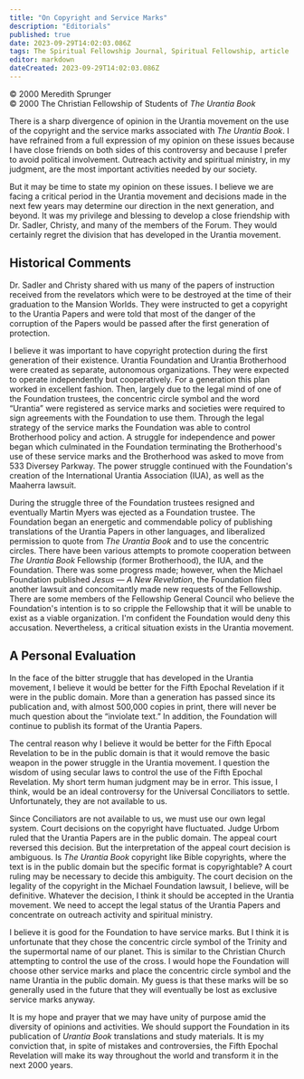 ```yaml
---
title: "On Copyright and Service Marks"
description: "Editorials"
published: true
date: 2023-09-29T14:02:03.086Z
tags: The Spiritual Fellowship Journal, Spiritual Fellowship, article
editor: markdown
dateCreated: 2023-09-29T14:02:03.086Z
---
```



<p class="v-card v-sheet theme--light gray lighten-3 px-2">© 2000 Meredith Sprunger<br>© 2000 The Christian Fellowship of Students of <i>The Urantia Book</i></p>

There is a sharp divergence of opinion in the Urantia movement on the use of the copyright and the service marks associated with _The Urantia Book_. I have refrained from a full expression of my opinion on these issues because I have close friends on both sides of this controversy and because I prefer to avoid political involvement. Outreach activity and spiritual ministry, in my judgment, are the most important activities needed by our society.

But it may be time to state my opinion on these issues. I believe we are facing a critical period in the Urantia movement and decisions made in the next few years may determine our direction in the next generation, and beyond. It was my privilege and blessing to develop a close friendship with Dr. Sadler, Christy, and many of the members of the Forum. They would certainly regret the division that has developed in the Urantia movement.

## Historical Comments

Dr. Sadler and Christy shared with us many of the papers of instruction received from the revelators which were to be destroyed at the time of their graduation to the Mansion Worlds. They were instructed to get a copyright to the Urantia Papers and were told that most of the danger of the corruption of the Papers would be passed after the first generation of protection.

I believe it was important to have copyright protection during the first generation of their existence. Urantia Foundation and Urantia Brotherhood were created as separate, autonomous organizations. They were expected to operate independently but cooperatively. For a generation this plan worked in excellent fashion. Then, largely due to the legal mind of one of the Foundation trustees, the concentric circle symbol and the word “Urantia” were registered as service marks and societies were required to sign agreements with the Foundation to use them. Through the legal strategy of the service marks the Foundation was able to control Brotherhood policy and action. A struggle for independence and power began which culminated in the Foundation terminating the Brotherhood's use of these service marks and the Brotherhood was asked to move from 533 Diversey Parkway. The power struggle continued with the Foundation's creation of the International Urantia Association (IUA), as well as the Maaherra lawsuit.

During the struggle three of the Foundation trustees resigned and eventually Martin Myers was ejected as a Foundation trustee. The Foundation began an energetic and commendable policy of publishing translations of the Urantia Papers in other languages, and liberalized permission to quote from _The Urantia Book_ and to use the concentric circles. There have been various attempts to promote cooperation between _The Urantia Book_ Fellowship (former Brotherhood), the IUA, and the Foundation. There was some progress made; however, when the Michael Foundation published _Jesus — A New Revelation_, the Foundation filed another lawsuit and concomitantly made new requests of the Fellowship. There are some members of the Fellowship General Council who believe the Foundation's intention is to so cripple the Fellowship that it will be unable to exist as a viable organization. I'm confident the Foundation would deny this accusation. Nevertheless, a critical situation exists in the Urantia movement.

## A Personal Evaluation

In the face of the bitter struggle that has developed in the Urantia movement, I believe it would be better for the Fifth Epochal Revelation if it were in the public domain. More than a generation has passed since its publication and, with almost 500,000 copies in print, there will never be much question about the “inviolate text.” In addition, the Foundation will continue to publish its format of the Urantia Papers.

The central reason why I believe it would be better for the Fifth Epocal Revelation to be in the public domain is that it would remove the basic weapon in the power struggle in the Urantia movement. I question the wisdom of using secular laws to control the use of the Fifth Epochal Revelation. My short term human judgment may be in error. This issue, I think, would be an ideal controversy for the Universal Conciliators to settle. Unfortunately, they are not available to us.

Since Conciliators are not available to us, we must use our own legal system. Court decisions on the copyright have fluctuated. Judge Urbom ruled that the Urantia Papers are in the public domain. The appeal court reversed this decision. But the interpretation of the appeal court decision is ambiguous. Is _The Urantia Book_ copyright like Bible copyrights, where the text is in the public domain but the specific format is copyrightable? A court ruling may be necessary to decide this ambiguity. The court decision on the legality of the copyright in the Michael Foundation lawsuit, I believe, will be definitive. Whatever the decision, I think it should be accepted in the Urantia movement. We need to accept the legal status of the Urantia Papers and concentrate on outreach activity and spiritual ministry. 

I believe it is good for the Foundation to have service marks. But I think it is unfortunate that they chose the concentric circle symbol of the Trinity and the supermortal name of our planet. This is similar to the Christian Church attempting to control the use of the cross. I would hope the Foundation will choose other service marks and place the concentric circle symbol and the name Urantia in the public domain. My guess is that these marks will be so generally used in the future that they will eventually be lost as exclusive service marks anyway.

It is my hope and prayer that we may have unity of purpose amid the diversity of opinions and activities. We should support the Foundation in its publication of _Urantia Book_ translations and study materials. It is my conviction that, in spite of mistakes and controversies, the Fifth Epochal Revelation will make its way throughout the world and transform it in the next 2000 years.